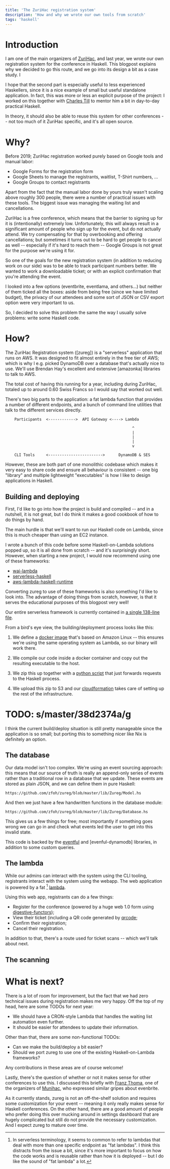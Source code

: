 ```yaml
---
title: 'The ZuriHac registration system'
description: 'How and why we wrote our own tools from scratch'
tags: 'haskell'
---
```


# Introduction

I am one of the main organizers of [ZuriHac](https://zurihac.info/), and last
year, we wrote our own registration system for the conference in Haskell.  This
blogpost explains why we decided to go this route, and we go into its design a
bit as a case study.  I

I hope that the second part is especially useful to less experienced Haskellers,
since it is a nice example of small but useful standalone application.  In fact,
this was more or less an explicit purpose of the project: I worked on this
together with [Charles Till](TODO) to mentor him a bit in day-to-day practical
Haskell.

In theory, it should also be able to reuse this system for other conferences --
not too much of it ZuriHac specific, and it's all open source.

# Why?

Before 2019; ZuriHac registration worked purely based on Google tools and manual
labor:

 -  Google Forms for the registration form
 -  Google Sheets to manage the registrants, waitlist, T-Shirt numbers, ...
 -  Google Groups to contact registrants

Apart from the fact that the manual labor done by yours truly wasn't scaling
above roughly 300 people, there were a number of practical issues with these
tools.  The biggest issue was managing the waiting list and cancellations.

ZuriHac is a free conference, which means that the barrier to signing up for it
is (intentionally) extremely low.  Unfortunately, this will always result in a
significant amount of people who sign up for the event, but do not actually
attend.  We try compensating for that by overbooking and offering cancellations;
but sometimes it turns out to be hard to get people to cancel as well --
especially if it's hard to reach them -- Google Groups is not great for the
purpose we're using it for.

So one of the goals for the new registration system (in addition to reducing
work on our side) was to be able to track participant numbers better.  We wanted
to work a downloadable ticket; or with an explicit confirmation that you're
attending the event.

I looked into a few options (eventbrite, eventlama, and others...) but neither
of them ticked all the boxes: aside from being free (since we have limited
budget), the privacy of our attendees and some sort of JSON or CSV export option
were very important to us.

So, I decided to solve this problem the same the way I usually solve problems:
write some Haskell code.

# How?

The ZuriHac Registration system ([zureg]) is a "serverless" application that
runs on AWS.  It was designed to fit almost entirely in the free tier of AWS;
which is why I e.g. picked DynamoDB over a database that's actually nice to use.
We'll use Brendan Hay's excellent and extensive [amazonka] libraries to talk to
AWS.

The total cost of having this running for a year, including during ZuriHac,
totaled up to around 0.60 Swiss Francs so I would say that worked out well.

There's two big parts to the application: a fat lambda function that provides a
number of different endpoints, and a bunch of command line utilities that talk
to the different services directly.

        Participants  <------------>  API Gateway <----> Lambda

                                                            ^
                                                            |
                                                            |
                                                            |
                                                            v

        CLI Tools     <------------------------>      DynamoDB & SES

However, these are both part of one monolithic codebase which makes it very easy
to share code and ensure all behaviour is consistent -- one big "library" and
multiple lightweight "executables" is how I like to design applications in
Haskell.

## Building and deploying

First, I'd like to go into how the project is build and compiled -- and in a
nutshell, it is not great, but I do think it makes a good cookbook of how to do
things by hand.

The main hurdle is that we'll want to run our Haskell code on Lambda, since this
is much cheaper than using an EC2 instance.

I wrote a bunch of this code before some Haskell-on-Lambda solutions popped up,
so it is all done from scratch -- and it's surprisingly short.  However, when
starting a new project, I would now recommend using one of these frameworks:

 -  [wai-lambda]( https://hackage.haskell.org/package/wai-lambda)
 -  [serverless-haskell](http://hackage.haskell.org/package/serverless-haskell)
 -  [aws-lambda-haskell-runtime](http://hackage.haskell.org/package/aws-lambda-haskell-runtime)

Converting zureg to use of these frameworks is also something I'd like to look
into.  The advantage of doing things from scratch, however, is that it serves
the educational purposes of this blogpost very well!

Our entire serverless framework is currently contained in
[a single 138-line file](https://github.com/zfoh/zureg/blob/master/lib/Zureg/Serverless.hs).

From a bird's eye view, the building/deployment process looks like this:

 1. We define a
    [docker image](https://github.com/zfoh/zureg/blob/master/Dockerfile)
    that's based on Amazon Linux -- this ensures we're using the same operating
    system as Lambda, so our binary will work there.

 2. We compile our code inside a docker container and copy out the resulting
    executable to the host.

 3. We zip this up together with a
    [python script](https://github.com/zfoh/zureg/blob/master/deploy/main.py)
    that just forwards requests to the Haskell process.

 4. We upload this zip to S3 and our
    [cloudformation](https://github.com/zfoh/zureg/blob/master/lib/Zureg/Serverless.hs)
    takes care of setting up the rest of the infrastructure.

# TODO: s/master/38d2374a/g

I think the current build/deploy situation is still pretty manageable since the
application is so small; but porting this to something nicer like Nix is
definitely an option.

## The database

Our data model isn't too complex.  We're using an event sourcing approach: this
means that our source of truth is really an append-only series of events rather
than a traditional row in a database that we update.  These events are stored as
plain JSON, and we can define them in pure Haskell:

    https://github.com/zfoh/zureg/blob/master/lib/Zureg/Model.hs

And then we just have a few handwritten functions in the database module:

    https://github.com/zfoh/zureg/blob/master/lib/Zureg/Database.hs

This gives us a few things for free; most importantly if something goes wrong we
can go in and check what events led the user to get into this invalid state.

This code is backed by the [eventful] and [evenful-dynamodb] libraries, in
addition to some custom queries.

[eventful]: https://hackage.haskell.org/package/eventful-core
[eventful-dynamodb]: https://hackage.haskell.org/package/eventful-dynamodb

## The lambda

While our admins can interact with the system using the CLI tooling,
registrants interact with the system using the webapp.  The web application is
powered by a fat [^1]
[lambda](https://github.com/zfoh/zureg/blob/master/lib/Zureg/Main/Lambda.hs).

[^1]: In serverless terminology, it seems to common to refer to lambdas that
    deal with more than one specific endpoint as "fat lambdas".  I think this
    distracts from the issue a bit, since it's more important to focus on how
    the code works and is reusable rather than how it is deployed -- but
    I do like the sound of "fat lambda" a lot.

Using this web app, registrants can do a few things:

 -  Register for the conference (powered by a huge web 1.0 form using
    [digestive-functors](https://hackage.haskell.org/package/digestive-functors));
 -  View their ticket (including a QR code generated by
    [qrcode](https://hackage.haskell.org/package/qrcode);
 -  Confirm their registration;
 -  Cancel their registration.

In addition to that, there's a route used for ticket scans -- which we'll talk
about next.

## The scanning

# What is next?

There is a lot of room for improvement, but the fact that we had zero technical
issues during registration makes me very happy.  Off the top of my head, here
are some TODOs for next year:

 -  We should have a CRON-style Lambda that handles the waiting list automation
    even further.
 -  It should be easier for attendees to update their information.

Other than that, there are some non-functional TODOs:

 -  Can we make the build/deploy a bit easier?
 -  Should we port zureg to use one of the existing Haskell-on-Lambda
    frameworks?

Any contributions in these areas are of course welcome!

Lastly, there's the question of whether or not it makes sense for other
conferences to use this.  I discussed this briefly with [Franz
Thoma](https://github.com/fmthoma), one of the organizers of
[Munihac](https://munihac.de/2019.html), who expressed similar gripes about
evenbrite.

As it currently stands, zureg is not an off-the-shelf solution and requires some
customization for your event -- meaning it only really makes sense for Haskell
conferences.  On the other hand, there are a good amount of people who prefer
doing this over mucking around in settings dashboard that are hugely complicated
but still do not provide the necessary customization.  And I expect zureg to
mature over time.
